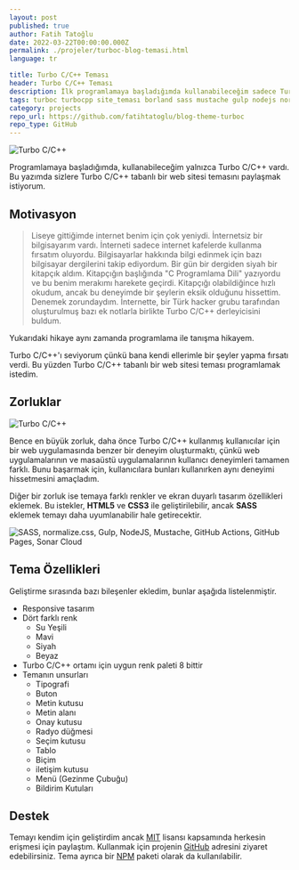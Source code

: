 ```yaml
---
layout: post
published: true
author: Fatih Tatoğlu
date: 2022-03-22T00:00:00.000Z
permalink: ./projeler/turboc-blog-temasi.html
language: tr

title: Turbo C/C++ Teması
header: Turbo C/C++ Teması
description: İlk programlamaya başladığımda kullanabileceğim sadece Turbo C/C++ vardı. Turbo C'yi baz alarak oluşturduğum site temasından bahsediyor olacağım.
tags: turboc turbocpp site_teması borland sass mustache gulp nodejs normalizecss github_actions github_pages
category: projects
repo_url: https://github.com/fatihtatoglu/blog-theme-turboc
repo_type: GitHub
---
```


![Turbo C/C++](../image/turboc_0001.png "Turbo C/C++ About Panel")

Programlamaya başladığımda, kullanabileceğim yalnızca Turbo C/C++ vardı. Bu yazımda sizlere Turbo C/C++ tabanlı bir web sitesi temasını paylaşmak istiyorum.

## Motivasyon

> Liseye gittiğimde internet benim için çok yeniydi. İnternetsiz bir bilgisayarım vardı. İnterneti sadece internet kafelerde kullanma fırsatım oluyordu. Bilgisayarlar hakkında bilgi edinmek için bazı bilgisayar dergilerini takip ediyordum. Bir gün bir dergiden siyah bir kitapçık aldım. Kitapçığın başlığında "C Programlama Dili" yazıyordu ve bu benim merakımı harekete geçirdi. Kitapçığı olabildiğince hızlı okudum, ancak bu deneyimde bir şeylerin eksik olduğunu hissettim. Denemek zorundaydım. İnternette, bir Türk hacker grubu tarafından oluşturulmuş bazı ek notlarla birlikte Turbo C/C++ derleyicisini buldum.

Yukarıdaki hikaye aynı zamanda programlama ile tanışma hikayem.

Turbo C/C++'ı seviyorum çünkü bana kendi ellerimle bir şeyler yapma fırsatı verdi. Bu yüzden Turbo C/C++ tabanlı bir web sitesi teması programlamak istedim.

## Zorluklar

![Turbo C/C++](../image/turboc_0002.png "Turbo C/C++ Directories Panel")

Bence en büyük zorluk, daha önce Turbo C/C++ kullanmış kullanıcılar için bir web uygulamasında benzer bir deneyim oluşturmaktı, çünkü web uygulamalarının ve masaüstü uygulamalarının kullanıcı deneyimleri tamamen farklı. Bunu başarmak için, kullanıcılara bunları kullanırken aynı deneyimi hissetmesini amaçladım.

Diğer bir zorluk ise temaya farklı renkler ve ekran duyarlı tasarım özellikleri eklemek. Bu istekler, **HTML5** ve **CSS3** ile geliştirilebilir, ancak **SASS** eklemek temayı daha uyumlanabilir hale getirecektir.

![SASS, normalize.css, Gulp, NodeJS, Mustache, GitHub Actions, GitHub Pages, Sonar Cloud](../image/turboc_tech.png "Proje Kütüphaneleri & Teknolojileri")

## Tema Özellikleri

Geliştirme sırasında bazı bileşenler ekledim, bunlar aşağıda listelenmiştir.

- Responsive tasarım
- Dört farklı renk
  - Su Yeşili
  - Mavi
  - Siyah
  - Beyaz
- Turbo C/C++ ortamı için uygun renk paleti 8 bittir
- Temanın unsurları
  - Tipografi
  - Buton
  - Metin kutusu
  - Metin alanı
  - Onay kutusu
  - Radyo düğmesi
  - Seçim kutusu
  - Tablo
  - Biçim
  - iletişim kutusu
  - Menü (Gezinme Çubuğu)
  - Bildirim Kutuları

## Destek

Temayı kendim için geliştirdim ancak [MIT](https://github.com/fatihtatoglu/blog-theme-turboc/blob/master/LICENSE "MIT Projesinin Lisansı") lisansı kapsamında herkesin erişmesi için paylaştım. Kullanmak için projenin [GitHub](https://github.com/fatihtatoglu/blog-theme-turboc "GitHub Projenin Adresi") adresini ziyaret edebilirsiniz. Tema ayrıca bir [NPM](https://www.npmjs.com/package/turboc_blog_theme.css) paketi olarak da kullanılabilir.
